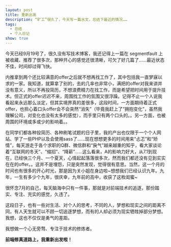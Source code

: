 ```yaml
---
layout: post
title: 重新出发
description: “旷工”很久了，今天写一篇水文，总结下最近的情况……
tags: 
  - 总结
  - 个人日记
show: true
---
```


今天已经9月19号了，很久没有写技术博客，我还记得上一篇在 segmentfault 上被收藏、推荐了很多次，那种开心的感觉还很清晰，可欠了好几篇了……最近状态不佳，时间却过得飞快。

内推拿到两个还比较满意的offer之后就不想再找工作了，其中包括我一直梦寐以求的一家。我知道，就算拿了别的，去的几率也非常小，满把的offer对我来讲并没有意义，所以不再投简历，不想浪费精力在找工作，而是希望把时间用于提升技术。但正式的offer迟迟不来，周围找工作的氛围又很浮躁。记得不止一个人说我看起来永远那么淡定，但其实境界真的差很多，这段时间，一方面期待着正式offer，也担心着口头offer会不会突然“消失”（毕竟我赶上了“拥抱变化”，虽然我理解公司，对变化也没有太多的感觉），而手里只有两个口头的。。另一方面，也被周围的环境或多或少的影响着。。

在同学们都各种投简历、各种刷笔试题的日子里，我的产出也仅限于一个个人网站、学了一些PHP以及会使用sass了……现在想想更多的时间用来“忐忑”和“矫情”，每天游走于各个求职的Q群、微信群和“戾气”越来越重的知乎，看大家谈论着“互联网的冬天”、“缩招”、“降薪”……这么看来，A的影响力好大，从7.1到现在，已经快三个月、一个夏天，心情起起落落很多次，然而我们都还没有见到实实在在的offer。。这并不是埋怨，只是突然发现，觉得很有意思。当然，这一个月的时间也有很多的开心时光，那是因为关小姐在身边啦~想想我们已经认识九年。九年，一生有多少个九年，很庆幸，九年前的高中，收获了这枚闺蜜~

很怀念7月的自己，每天脑海中只有一件事，那就是对前端技术的追逐，那份踏实、专注、充实的感觉，久违了。

这段日子，也有一些对生活、对个人的思考，不同的人，梦想和现实之间的距离不同，有人天生就可以不顾一切追逐梦想，而有的人却必须为现实牺牲掉部分梦想。我想，这也不仅仅是勇气的差距。

我想做一个心无旁骛、专注于技术的修炼者。

**前端修真道路上，我重新出发啦！**

